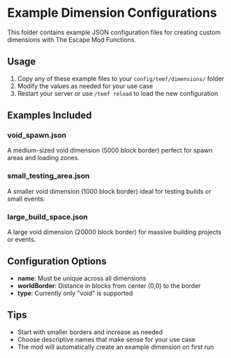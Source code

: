# Example Dimension Configurations

This folder contains example JSON configuration files for creating custom dimensions with The Escape Mod Functions.

## Usage

1. Copy any of these example files to your `config/temf/dimensions/` folder
2. Modify the values as needed for your use case
3. Restart your server or use `/temf reload` to load the new configuration

## Examples Included

### void_spawn.json
A medium-sized void dimension (5000 block border) perfect for spawn areas and loading zones.

### small_testing_area.json  
A smaller void dimension (1000 block border) ideal for testing builds or small events.

### large_build_space.json
A large void dimension (20000 block border) for massive building projects or events.

## Configuration Options

- **name**: Must be unique across all dimensions
- **worldBorder**: Distance in blocks from center (0,0) to the border
- **type**: Currently only "void" is supported

## Tips

- Start with smaller borders and increase as needed
- Choose descriptive names that make sense for your use case
- The mod will automatically create an example dimension on first run
